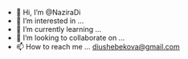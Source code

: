 - 👋 Hi, I’m @NaziraDi
- 👀 I’m interested in ...
- 🌱 I’m currently learning ...
- 💞️ I’m looking to collaborate on ...
- 📫 How to reach me ... diushebekova@gmail.com

<!---
NaziraDi/NaziraDi is a ✨ special ✨ repository because its `README.md` (this file) appears on your GitHub profile.
You can click the Preview link to take a look at your changes.
--->

